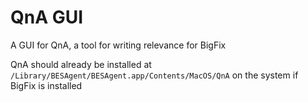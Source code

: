 # QnA GUI

A GUI for QnA, a tool for writing relevance for BigFix

QnA should already be installed at `/Library/BESAgent/BESAgent.app/Contents/MacOS/QnA` on the system if BigFix is installed


